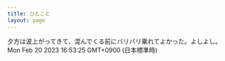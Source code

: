 ```yaml
---
title: ひとこと
layout: page
---
```

<div class="box" dt="1676879605862">
  夕方は波上がってきて、混んでくる前にバリバリ乗れてよかった。よしよし。
  <div class="content is-small">Mon Feb 20 2023 16:53:25 GMT+0900 (日本標準時)</div>
</div>